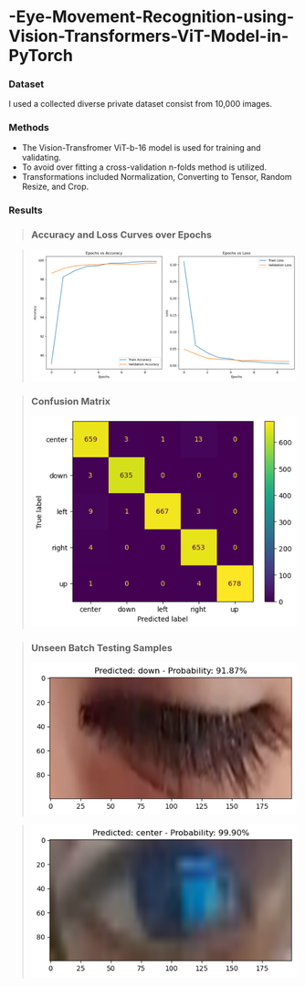 # -Eye-Movement-Recognition-using-Vision-Transformers-ViT-Model-in-PyTorch
### Dataset
I used a collected diverse private dataset consist from 10,000 images.
### Methods
- The Vision-Transfromer ViT-b-16 model is used for training and validating.
- To avoid over fitting a cross-validation n-folds method is utilized.
- Transformations included Normalization, Converting to Tensor, Random Resize, and Crop.
### Results
> ### **Accuracy and Loss Curves over Epochs**

> ![Accuracy and Loss Curves to Epochs](./media/ViT-Accuracy-Curve-Loss-Curve-Masaoodi.png)

> ### **Confusion Matrix**
> ![Confusion Matrix](./media/ViT-Vision-Transformer-confusion-matrix-Masaoodi.png)

> ### **Unseen Batch Testing Samples**
> ![Unseen Batch Testing Sample](./media/Batch-Testing-Masaoodi.png)

> ![Unseen Batch Testing Sample](./media/ViT-Test-Masaoodi.png)
>
>    
